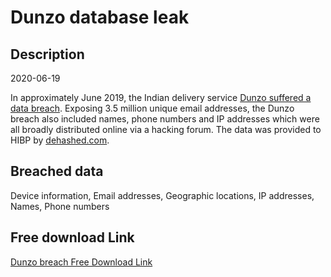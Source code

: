# Dunzo database leak

## Description

2020-06-19

In approximately June 2019, the Indian delivery service <a href="https://www.thenewsminute.com/article/dunzo-suffers-data-breach-launches-internal-investigation-128415" target="_blank" rel="noopener">Dunzo suffered a data breach</a>. Exposing 3.5 million unique email addresses, the Dunzo breach also included names, phone numbers and IP addresses which were all broadly distributed online via a hacking forum. The data was provided to HIBP by <a href="https://dehashed.com/" target="_blank" rel="noopener">dehashed.com</a>.

## Breached data

Device information, Email addresses, Geographic locations, IP addresses, Names, Phone numbers

## Free download Link

[Dunzo breach Free Download Link](https://tinyurl.com/2b2k277t)
